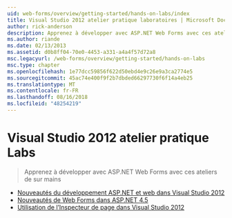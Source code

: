 ```yaml
---
uid: web-forms/overview/getting-started/hands-on-labs/index
title: Visual Studio 2012 atelier pratique laboratoires | Microsoft Docs
author: rick-anderson
description: Apprenez à développer avec ASP.NET Web Forms avec ces ateliers de sur mains
ms.author: riande
ms.date: 02/13/2013
ms.assetid: d0b8ff04-70e0-4453-a331-a4a4f57d72a8
msc.legacyurl: /web-forms/overview/getting-started/hands-on-labs
msc.type: chapter
ms.openlocfilehash: 1e77dcc59856f622d50ebd4e9c26e9a3ca2774e5
ms.sourcegitcommit: 45ac74e400f9f2b7dbded66297730f6f14a4eb25
ms.translationtype: MT
ms.contentlocale: fr-FR
ms.lasthandoff: 08/16/2018
ms.locfileid: "48254219"
---
```

<a name="visual-studio-2012-hands-on-labs"></a>Visual Studio 2012 atelier pratique Labs
====================
> Apprenez à développer avec ASP.NET Web Forms avec ces ateliers de sur mains


- [Nouveautés du développement ASP.NET et web dans Visual Studio 2012](whats-new-in-aspnet-and-web-development-in-visual-studio-2012.md)
- [Nouveautés de Web Forms dans ASP.NET 4.5](whats-new-in-web-forms-in-aspnet-45.md)
- [Utilisation de l’Inspecteur de page dans Visual Studio 2012](using-page-inspector-in-visual-studio-2012.md)
